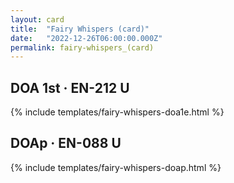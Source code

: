 ```yaml
---
layout: card
title:  "Fairy Whispers (card)"
date:   "2022-12-26T06:00:00.000Z"
permalink: fairy-whispers_(card)
---
```


## DOA 1st &middot; EN-212 U

{% include templates/fairy-whispers-doa1e.html %}


## DOAp &middot; EN-088 U

{% include templates/fairy-whispers-doap.html %}
